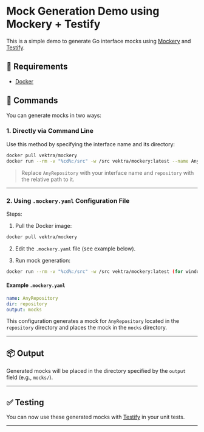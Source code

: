 # Mock Generation Demo using Mockery + Testify

This is a simple demo to generate Go interface mocks using [Mockery](https://github.com/vektra/mockery) and [Testify](https://github.com/stretchr/testify).

## 🧰 Requirements

- [Docker](https://www.docker.com/)

## 🚀 Commands

You can generate mocks in two ways:

### 1. Directly via Command Line

Use this method by specifying the interface name and its directory:

```bash
docker pull vektra/mockery
docker run --rm -v "%cd%:/src" -w /src vektra/mockery:latest --name AnyRepository --dir=repository (for windows)
```

> Replace `AnyRepository` with your interface name and `repository` with the relative path to it.

---

### 2. Using `.mockery.yaml` Configuration File

Steps:

1. Pull the Docker image:

```bash
docker pull vektra/mockery
```

2. Edit the `.mockery.yaml` file (see example below).

3. Run mock generation:

```bash
docker run --rm -v "%cd%:/src" -w /src vektra/mockery:latest (for windows)
```

#### Example `.mockery.yaml`

```yaml
name: AnyRepository
dir: repository
output: mocks
```

This configuration generates a mock for `AnyRepository` located in the `repository` directory and places the mock in the `mocks` directory.

---

## 📦 Output

Generated mocks will be placed in the directory specified by the `output` field (e.g., `mocks/`).

---

## ✅ Testing

You can now use these generated mocks with [Testify](https://github.com/stretchr/testify) in your unit tests.

---